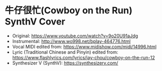 # 牛仔很忙(Cowboy on the Run) SynthV Cover

* Original: https://www.youtube.com/watch?v=9o20U91aJdg
* Instrumental: http://www.wo998.net/bplay-464776.html
* Vocal MIDI edited from: https://www.midishow.com/midi/14996.html
* Lyric (Traditional Chinese and Pinyin) edited from: https://www.flashlyrics.com/lyrics/jay-chou/cowboy-on-the-run-12
* Synthesizer V (SynthV): https://synthesizerv.com/
